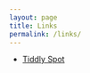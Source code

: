 ```yaml
---
layout: page
title: Links
permalink: /links/
---
```


* [Tiddly Spot](http://sam.baskinger.tiddlyspot.com)

